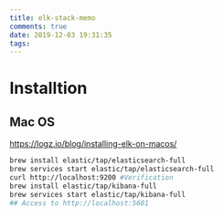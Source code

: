 ```yaml
---
title: elk-stack-memo
comments: true
date: 2019-12-03 19:31:35
tags:
---
```


<!-- more -->


# Installtion
## Mac OS
https://logz.io/blog/installing-elk-on-macos/
```bash
brew install elastic/tap/elasticsearch-full
brew services start elastic/tap/elasticsearch-full
curl http://localhost:9200 #Verification
brew install elastic/tap/kibana-full
brew services start elastic/tap/kibana-full
## Access to http://localhost:5601
```
